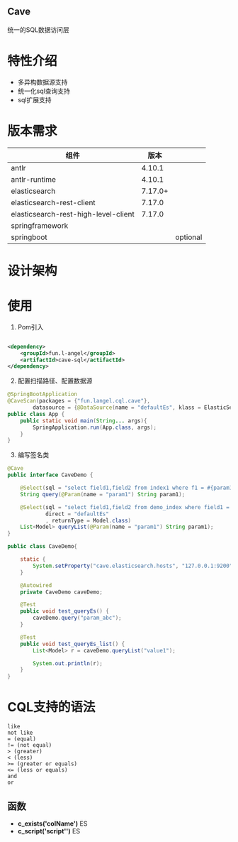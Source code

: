Cave
----
统一的SQL数据访问层

# 特性介绍

- 多异构数据源支持
- 统一化sql查询支持
- sql扩展支持

# 版本需求

| 组件                                    | 版本  ||
|---------------------------------------|-----|---------|
| antlr                                 | 4.10.1 ||
| antlr-runtime                         | 4.10.1 ||
| elasticsearch                         | 7.17.0+ ||
| elasticsearch-rest-client             | 7.17.0 ||
| elasticsearch-rest-high-level-client  | 7.17.0 ||
| springframework                       |     ||
| springboot                            |     |optional|

# 设计架构

# 使用

1. Pom引入

```xml

<dependency>
    <groupId>fun.l-angel</groupId>
    <artifactId>cave-sql</actifactId>
</dependency>
```
2. 配置扫描路径、配置数据源
```java
@SpringBootApplication
@CaveScan(packages = {"fun.langel.cql.cave"},
        datasource = {@DataSource(name = "defaultEs", klass = ElasticSearchDataSource.class, priority = 1)})
public class App {
    public static void main(String... args){
        SpringApplication.run(App.class, args);
    }
}

```
3. 编写签名类
```java
@Cave
public interface CaveDemo {

    @Select(sql = "select field1,field2 from index1 where f1 = #{param1}", direct = "defaultEs")
    String query(@Param(name = "param1") String param1);

    @Select(sql = "select field1,field2 from demo_index where field1 = #{param1}",
            direct = "defaultEs"
            , returnType = Model.class)
    List<Model> queryList(@Param(name = "param1") String param1);
}

```

```java
public class CaveDemo{

    static {
        System.setProperty("cave.elasticsearch.hosts", "127.0.0.1:9200");
    }

    @Autowired
    private CaveDemo caveDemo;

    @Test
    public void test_queryEs() {
        caveDemo.query("param_abc");
    }

    @Test
    public void test_queryEs_list() {
        List<Model> r = caveDemo.queryList("value1");

        System.out.println(r);
    }
}
```

# CQL支持的语法
```
like
not like
= (equal)
!= (not equal)
> (greater)
< (less)
>= (greater or equals)
<= (less or equals)
and 
or
```

## 函数
- **c_exists('colName')** ES
- **c_script('script'')** ES
